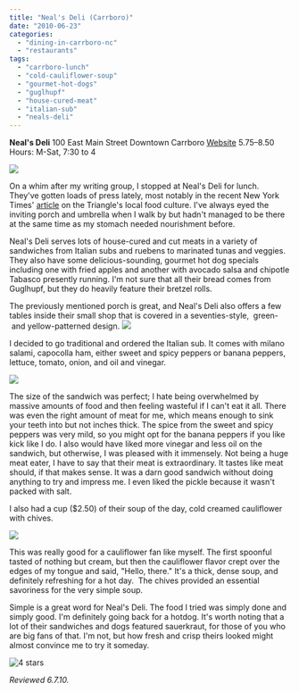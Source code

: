 ```yaml
---
title: "Neal's Deli (Carrboro)"
date: "2010-06-23"
categories:
  - "dining-in-carrboro-nc"
  - "restaurants"
tags:
  - "carrboro-lunch"
  - "cold-cauliflower-soup"
  - "gourmet-hot-dogs"
  - "guglhupf"
  - "house-cured-meat"
  - "italian-sub"
  - "neals-deli"
---
```


**Neal's Deli** 100 East Main Street Downtown Carrboro [Website](http://www.nealsdeli.com/) $5.75–$8.50 Hours: M-Sat, 7:30 to 4

![](http://www.thegourmez.com/gourmez/photos/nealsdeli04.jpg)

On a whim after my writing group, I stopped at Neal's Deli for lunch. They've gotten loads of press lately, most notably in the recent New York Times' [article](http://www.nytimes.com/2010/04/21/dining/21carolina.html?8dpc) on the Triangle's local food culture. I've always eyed the inviting porch and umbrella when I walk by but hadn't managed to be there at the same time as my stomach needed nourishment before.

Neal's Deli serves lots of house-cured and cut meats in a variety of sandwiches from Italian subs and ruebens to marinated tunas and veggies. They also have some delicious-sounding, gourmet hot dog specials including one with fried apples and another with avocado salsa and chipotle Tabasco presently running. I'm not sure that all their bread comes from Guglhupf, but they do heavily feature their bretzel rolls.

The previously mentioned porch is great, and Neal's Deli also offers a few tables inside their small shop that is covered in a seventies-style,  green-  and yellow-patterned design. ![](http://www.thegourmez.com/gourmez/photos/nealsdeli01.jpg)

I decided to go traditional and ordered the Italian sub. It comes with milano salami, capocolla ham, either sweet and spicy peppers or banana peppers, lettuce, tomato, onion, and oil and vinegar.

![](http://www.thegourmez.com/gourmez/photos/nealsdeli03.jpg)

The size of the sandwich was perfect; I hate being overwhelmed by massive amounts of food and then feeling wasteful if I can't eat it all. There was even the right amount of meat for me, which means enough to sink your teeth into but not inches thick. The spice from the sweet and spicy peppers was very mild, so you might opt for the banana peppers if you like kick like I do. I also would have liked more vinegar and less oil on the sandwich, but otherwise, I was pleased with it immensely. Not being a huge meat eater, I have to say that their meat is extraordinary. It tastes like meat should, if that makes sense. It was a darn good sandwich without doing anything to try and impress me. I even liked the pickle because it wasn't packed with salt.

I also had a cup ($2.50) of their soup of the day, cold creamed cauliflower with chives.

![](http://www.thegourmez.com/gourmez/photos/nealsdeli02.jpg)

This was really good for a cauliflower fan like myself. The first spoonful tasted of nothing but cream, but then the cauliflower flavor crept over the edges of my tongue and said, "Hello, there." It's a thick, dense soup, and definitely refreshing for a hot day.  The chives provided an essential savoriness for the very simple soup.

Simple is a great word for Neal's Deli. The food I tried was simply done and simply good. I'm definitely going back for a hotdog. It's worth noting that a lot of their sandwiches and dogs featured sauerkraut, for those of you who are big fans of that. I'm not, but how fresh and crisp theirs looked might almost convince me to try it someday.




<div class="caption">

![4 stars](http://s3.amazonaws.com/thegourmez-wpmedia/2009/02/rating_truffle1.gif "rating_truffle1")</div>


_Reviewed 6.7.10._
